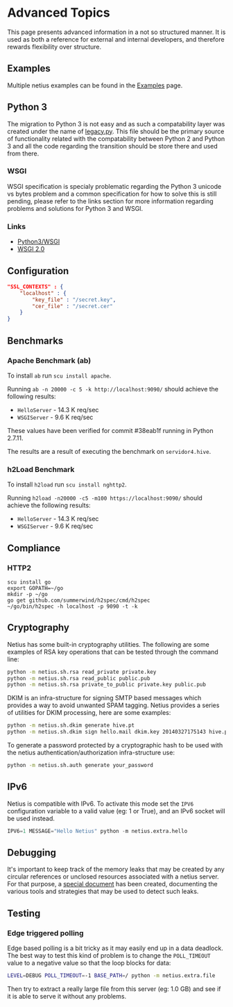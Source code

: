 # Advanced Topics

This page presents advanced information in a not so structured manner. It is used as both a reference
for external and internal developers, and therefore rewards flexibility over structure.

## Examples

Multiple netius examples can be found in the [Examples](examples.md) page.

## Python 3

The migration to Python 3 is not easy and as such a compatability layer was created under the name of
[legacy.py](../src/netius/base/legacy.py). This file should be the primary source of functionality related
with the compatability between Python 2 and Python 3 and all the code regarding the transition should
be store there and used from there.

### WSGI

WSGI specification is specialy problematic regarding the Python 3 unicode vs bytes problem and a common
specification for how to solve this is still pending, please refer to the links section for more information
regarding problems and solutions for Python 3 and WSGI.

### Links

* [Python3/WSGI](http://wsgi.readthedocs.org/en/latest/python3.html)
* [WSGI 2.0](http://wsgi.readthedocs.org/en/latest/proposals-2.0.html)

## Configuration

```json
"SSL_CONTEXTS" : {
    "localhost" : {
        "key_file" : "/secret.key",
        "cer_file" : "/secret.cer"
    }
}
```

## Benchmarks

### Apache Benchmark (ab)

To install `ab` run `scu install apache`.

Running `ab -n 20000 -c 5 -k http://localhost:9090/` should achieve the following results:

* `HelloServer` - 14.3 K req/sec
* `WSGIServer` - 9.6 K req/sec

These values have been verified for commit #38eab1f running in Python 2.7.11.

The results are a result of executing the benchmark on `servidor4.hive`.

### h2Load Benchmark

To install `h2load` run `scu install nghttp2`.

Running `h2load -n20000 -c5 -m100 https://localhost:9090/` should achieve the following results:

* `HelloServer` - 14.3 K req/sec
* `WSGIServer` - 9.6 K req/sec

## Compliance

### HTTP2

```
scu install go
export GOPATH=~/go
mkdir -p ~/go
go get github.com/summerwind/h2spec/cmd/h2spec  
~/go/bin/h2spec -h localhost -p 9090 -t -k
```

## Cryptography

Netius has some built-in cryptography utilities. The following are some
examples of RSA key operations that can be tested through the command line:

```bash
python -m netius.sh.rsa read_private private.key
python -m netius.sh.rsa read_public public.pub
python -m netius.sh.rsa private_to_public private.key public.pub
```

DKIM is an infra-structure for signing SMTP based messages which provides a way to avoid unwanted
SPAM tagging. Netius provides a series of utilities for DKIM processing, here are some examples:

```bash
python -m netius.sh.dkim generate hive.pt
python -m netius.sh.dkim sign hello.mail dkim.key 20140327175143 hive.pt
```

To generate a password protected by a cryptographic hash to be used with the netius
authentication/authorization infra-structure use:

```bash
python -m netius.sh.auth generate your_password
```

## IPv6

Netius is compatible with IPv6. To activate this mode set the `IPV6` configuration variable
to a valid value (eg: 1 or True), and an IPv6 socket will be used instead.

```python
IPV6=1 MESSAGE="Hello Netius" python -m netius.extra.hello
```

## Debugging

It's important to keep track of the memory leaks that may be created by any circular references or
unclosed resources associated with a netius server. For that purpose, a [special document](leak.md) has
been created, documenting the various tools and strategies that may be used to detect such leaks.

## Testing

### Edge triggered polling

Edge based polling is a bit tricky as it may easily end up in a data deadlock. The best way to test this
kind of problem is to change the `POLL_TIMEOUT` value to a negative value so that the loop blocks for data:

```bash
LEVEL=DEBUG POLL_TIMEOUT=-1 BASE_PATH=/ python -m netius.extra.file
```

Then try to extract a really large file from this server (eg: 1.0 GB) and see if it is able to serve it
without any problems.
